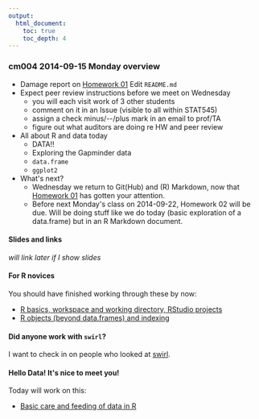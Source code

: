 ```yaml
---
output:
  html_document:
    toc: true
    toc_depth: 4
---
```


### cm004 2014-09-15 Monday overview

  * Damage report on [Homework 01](hw01_edit-README.html) Edit `README.md`
  * Expect peer review instructions before we meet on Wednesday
    - you will each visit work of 3 other students
    - comment on it in an Issue (visible to all within STAT545)
    - assign a check minus/--/plus mark in an email to prof/TA
    - figure out what auditors are doing re HW and peer review
  * All about R and data today
    - DATA!!
    - Exploring the Gapminder data
    - `data.frame`
    - `ggplot2`
  * What's next?
    - Wednesday we return to Git(Hub) and (R) Markdown, now that [Homework 01](hw01_edit-README.html) has gotten your attention.
    - Before next Monday's class on 2014-09-22, Homework 02 will be due. Will be doing stuff like we do today (basic exploration of a data.frame) but in an R Markdown document.
    
#### Slides and links

*will link later if I show slides*

#### For R novices

You should have finished working through these by now:

  * [R basics, workspace and working directory, RStudio projects](block002_hello-r-workspace-wd-project.html)
  * [R objects (beyond data.frames) and indexing](block004_basic-r-objects.html)

#### Did anyone work with `swirl`?

I want to check in on people who looked at [swirl](http://swirlstats.com).

#### Hello Data! It's nice to meet you!

Today will work on this:

  * [Basic care and feeding of data in R](block02_careFeedingData.html)

